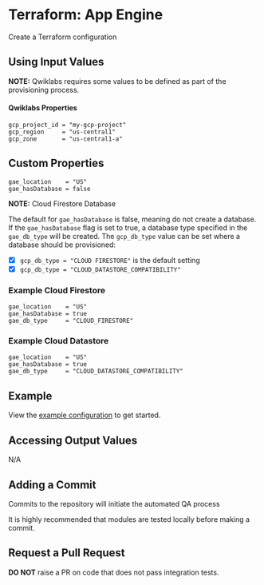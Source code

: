 # Terraform: App Engine 

Create a Terraform configuration

## Using Input Values 

__NOTE:__ Qwiklabs requires some values to be defined as part of the provisioning process. 

#### Qwiklabs Properties
```
gcp_project_id = "my-gcp-project"
gcp_region     = "us-central1"
gcp_zone       = "us-central1-a"
```

## Custom Properties
```
gae_location    = "US"
gae_hasDatabase = false 
```

__NOTE:__ Cloud Firestore Database 

The default for `gae_hasDatabase` is false, meaning do not create a database.
If the `gae_hasDatabase` flag is set to true, a database type specified in the 
`gae_db_type` will be created. 
The `gcp_db_type` value can be set where a database should be provisioned:
- [x] `gcp_db_type = "CLOUD FIRESTORE"` is the default setting
- [x] `gcp_db_type = "CLOUD_DATASTORE_COMPATIBILITY"` 

### Example Cloud Firestore

```
gae_location    = "US"
gae_hasDatabase = true 
gae_db_type     = "CLOUD_FIRESTORE" 
```


### Example Cloud Datastore 

```
gae_location    = "US"
gae_hasDatabase = true 
gae_db_type     = "CLOUD_DATASTORE_COMPATIBILITY" 
```


## Example

View the [example configuration](https://github.com/CloudVLab/terraform-lab-foundation/tree/main/basics/app_engine/example) to get started.

## Accessing Output Values 

N/A

## Adding a Commit 

Commits to the repository will initiate the automated QA process

It is highly recommended that modules are tested locally before making a commit.

## Request a Pull Request

__DO NOT__ raise a PR on code that does not pass integration tests.
